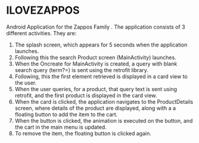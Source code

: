# ILOVEZAPPOS
Android Application for the Zappos Family
. 
The application consists of 3 different activities. They are:
1. The splash screen, which appears for 5 seconds when the application launches.
2. Following this the search Product screen (MainActivity) launches.
3. When the Oncreate for MainActivity is created, a query with blank search query (term?=) is sent using the retrofit library.
4. Following, this the first element retrieved is displayed in a card view to the user.
5. When the user queries, for a product, that query text is sent using retrofit, and the first product is displayed in the card view.
6. When the card is clicked, the application navigates to the ProductDetails screen, where details of the product are displayed, along with a
    a floating button to add the item to the cart.
 7. When the button is clicked, the animation is executed on the button, and the cart in the main menu is updated.
 8. To remove the item, the floating button is clicked again.
